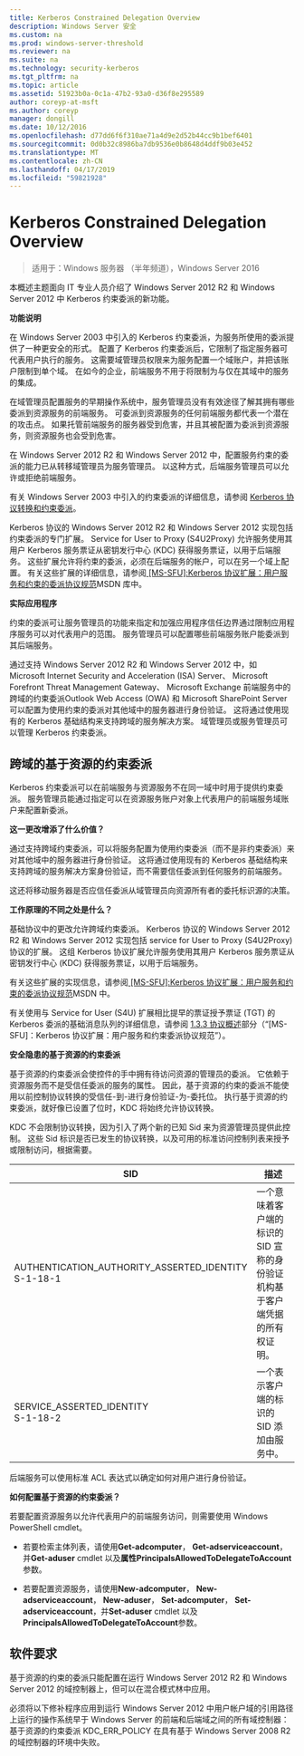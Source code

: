```yaml
---
title: Kerberos Constrained Delegation Overview
description: Windows Server 安全
ms.custom: na
ms.prod: windows-server-threshold
ms.reviewer: na
ms.suite: na
ms.technology: security-kerberos
ms.tgt_pltfrm: na
ms.topic: article
ms.assetid: 51923b0a-0c1a-47b2-93a0-d36f8e295589
author: coreyp-at-msft
ms.author: coreyp
manager: dongill
ms.date: 10/12/2016
ms.openlocfilehash: d77dd6f6f310ae71a4d9e2d52b44cc9b1bef6401
ms.sourcegitcommit: 0d0b32c8986ba7db9536e0b8648d4ddf9b03e452
ms.translationtype: MT
ms.contentlocale: zh-CN
ms.lasthandoff: 04/17/2019
ms.locfileid: "59821928"
---
```

# <a name="kerberos-constrained-delegation-overview"></a>Kerberos Constrained Delegation Overview

>适用于：Windows 服务器 （半年频道），Windows Server 2016

本概述主题面向 IT 专业人员介绍了 Windows Server 2012 R2 和 Windows Server 2012 中 Kerberos 约束委派的新功能。

**功能说明**

在 Windows Server 2003 中引入的 Kerberos 约束委派，为服务所使用的委派提供了一种更安全的形式。 配置了 Kerberos 约束委派后，它限制了指定服务器可代表用户执行的服务。 这需要域管理员权限来为服务配置一个域账户，并把该账户限制到单个域。 在如今的企业，前端服务不用于将限制为与仅在其域中的服务的集成。

在域管理员配置服务的早期操作系统中，服务管理员没有有效途径了解其拥有哪些委派到资源服务的前端服务。 可委派到资源服务的任何前端服务都代表一个潜在的攻击点。 如果托管前端服务的服务器受到危害，并且其被配置为委派到资源服务，则资源服务也会受到危害。

在 Windows Server 2012 R2 和 Windows Server 2012 中，配置服务约束的委派的能力已从转移域管理员为服务管理员。 以这种方式，后端服务管理员可以允许或拒绝前端服务。

有关 Windows Server 2003 中引入的约束委派的详细信息，请参阅 [Kerberos 协议转换和约束委派](https://technet.microsoft.com/library/cc739587(v=ws.10))。

Kerberos 协议的 Windows Server 2012 R2 和 Windows Server 2012 实现包括约束委派的专门扩展。  Service for User to Proxy (S4U2Proxy) 允许服务使用其用户 Kerberos 服务票证从密钥发行中心 (KDC) 获得服务票证，以用于后端服务。 这些扩展允许将约束的委派，必须在后端服务的帐户，可以在另一个域上配置。 有关这些扩展的详细信息，请参阅[ \[MS-SFU\]:Kerberos 协议扩展：用户服务和约束的委派协议规范](https://msdn.microsoft.com/library/cc246071(PROT.13).aspx)MSDN 库中。

**实际应用程序**

约束的委派可让服务管理员的功能来指定和加强应用程序信任边界通过限制应用程序服务可以对代表用户的范围。 服务管理员可以配置哪些前端服务账户能委派到其后端服务。

通过支持 Windows Server 2012 R2 和 Windows Server 2012 中，如 Microsoft Internet Security and Acceleration (ISA) Server、 Microsoft Forefront Threat Management Gateway、 Microsoft Exchange 前端服务中的跨域的约束委派Outlook Web Access (OWA) 和 Microsoft SharePoint Server 可以配置为使用约束的委派对其他域中的服务器进行身份验证。 这将通过使用现有的 Kerberos 基础结构来支持跨域的服务解决方案。 域管理员或服务管理员可以管理 Kerberos 约束委派。

## <a name="resource-based-constrained-delegation-across-domains"></a>跨域的基于资源的约束委派

Kerberos 约束委派可以在前端服务与资源服务不在同一域中时用于提供约束委派。 服务管理员能通过指定可以在资源服务账户对象上代表用户的前端服务域账户来配置新委派。

**这一更改增添了什么价值？**

通过支持跨域约束委派，可以将服务配置为使用约束委派（而不是非约束委派）来对其他域中的服务器进行身份验证。 这将通过使用现有的 Kerberos 基础结构来支持跨域的服务解决方案身份验证，而不需要信任委派到任何服务的前端服务。

这还将移动服务器是否应信任委派从域管理员向资源所有者的委托标识源的决策。

**工作原理的不同之处是什么？**

基础协议中的更改允许跨域约束委派。 Kerberos 协议的 Windows Server 2012 R2 和 Windows Server 2012 实现包括 service for User to Proxy (S4U2Proxy) 协议的扩展。 这组 Kerberos 协议扩展允许服务使用其用户 Kerberos 服务票证从密钥发行中心 (KDC) 获得服务票证，以用于后端服务。

有关这些扩展的实现信息，请参阅[ \[MS-SFU\]:Kerberos 协议扩展：用户服务和约束的委派协议规范](https://msdn.microsoft.com/library/cc246071(PROT.10).aspx)MSDN 中。

有关使用与 Service for User (S4U) 扩展相比提早的票证授予票证 (TGT) 的 Kerberos 委派的基础消息队列的详细信息，请参阅 [1.3.3 协议概述](https://msdn.microsoft.com/library/cc246080(v=prot.10).aspx)部分（“[MS-SFU]：Kerberos 协议扩展：用户服务和约束委派协议规范”）。

**安全隐患的基于资源的约束委派**

基于资源的约束委派会使控件的手中拥有待访问资源的管理员的委派。 它依赖于资源服务而不是受信任委派的服务的属性。 因此，基于资源的约束的委派不能使用以前控制协议转换的受信任-到-进行身份验证-为-委托位。 执行基于资源的约束委派，就好像已设置了位时，KDC 将始终允许协议转换。

KDC 不会限制协议转换，因为引入了两个新的已知 Sid 来为资源管理员提供此控制。  这些 Sid 标识是否已发生的协议转换，以及可用的标准访问控制列表来授予或限制访问，根据需要。

|SID|描述|
|-------|--------|
|AUTHENTICATION_AUTHORITY_ASSERTED_IDENTITY<br />S-1-18-1|一个意味着客户端的标识的 SID 宣称的身份验证机构基于客户端凭据的所有权证明。|
|SERVICE_ASSERTED_IDENTITY<br />S-1-18-2|一个表示客户端的标识的 SID 添加由服务中。|

后端服务可以使用标准 ACL 表达式以确定如何对用户进行身份验证。

**如何配置基于资源的约束委派？**

若要配置资源服务以允许代表用户的前端服务访问，则需要使用 Windows PowerShell cmdlet。

-   若要检索主体列表，请使用**Get-adcomputer**， **Get-adserviceaccount**，并**Get-aduser** cmdlet 以及**属性PrincipalsAllowedToDelegateToAccount**参数。

-   若要配置资源服务，请使用**New-adcomputer**， **New-adserviceaccount**， **New-aduser**， **Set-adcomputer**， **Set-adserviceaccount**，并**Set-aduser** cmdlet 以及**PrincipalsAllowedToDelegateToAccount**参数。

## <a name="BKMK_SOFT"></a>软件要求
基于资源的约束的委派只能配置在运行 Windows Server 2012 R2 和 Windows Server 2012 的域控制器上，但可以在混合模式林中应用。

必须将以下修补程序应用到运行 Windows Server 2012 中用户帐户域的引用路径上运行的操作系统早于 Windows Server 的前端和后端域之间的所有域控制器：基于资源的约束委派 KDC_ERR_POLICY 在具有基于 Windows Server 2008 R2 的域控制器的环境中失败。
